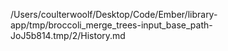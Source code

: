 /Users/coulterwoolf/Desktop/Code/Ember/library-app/tmp/broccoli_merge_trees-input_base_path-JoJ5b814.tmp/2/History.md